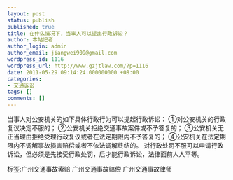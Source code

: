 ```yaml
---
layout: post
status: publish
published: true
title: 在什么情况下，当事人可以提出行政诉讼？
author: 本站记者
author_login: admin
author_email: jiangwei909@gmail.com
wordpress_id: 1116
wordpress_url: http://www.gzjtlaw.com/?p=1116
date: 2011-05-29 09:14:24.000000000 +08:00
categories:
- 交通诉讼
tags: []
comments: []
---
```

当事人对公安机关的如下具体行政行为可以提起行政诉讼： ①对公安机关的行政复议决定不服的； ②公安机关拒绝交通事故案件或不予答复的； ③公安机关无正当理由拒绝受理行政复议或者在法定期限内不予答复的； ④公安机关在法定期限内不调解事故损害赔偿或者不依法调解终结的。 对行政处罚不服可以申请行政诉讼，但必须是先接受行政处罚，后才能行政诉讼，法律面前人人平等。标签:广州交通事故索赔 广州交通事故赔偿 广州交通事故律师
